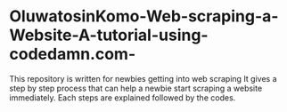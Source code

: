 # OluwatosinKomo-Web-scraping-a-Website-A-tutorial-using-codedamn.com-
This repository is written for newbies getting into web scraping
It gives a step by step process that can help a newbie start scraping a website immediately.
Each steps are explained followed by the codes.
